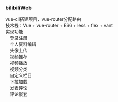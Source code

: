 ### bilibiliWeb
vue-cil搭建项目，vue-router分配路由<br/>
技术栈：Vue + vue-router + ES6 + less + flex + vant<br/>
实现功能</br>
&ensp;&ensp;登录注册<br/>
&ensp;&ensp;个人资料编辑<br/>
&ensp;&ensp;头像上传<br/>
&ensp;&ensp;视频推荐<br/>
&ensp;&ensp;视频播放<br/>
&ensp;&ensp;视频分类<br/>
&ensp;&ensp;自定义栏目<br/>
&ensp;&ensp;下拉加载<br/>
&ensp;&ensp;发表评论<br/>
&ensp;&ensp;评论嵌套<br/>
